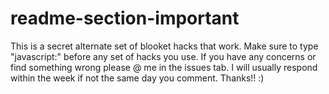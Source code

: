 # readme-section-important
This is a secret alternate set of blooket hacks that work. 
Make sure to type "javascript:" before any set of hacks you use. 
If you have any concerns or find something wrong please @ me in the issues tab. 
I will usually respond within the week if not the same day you comment. Thanks!! :)

